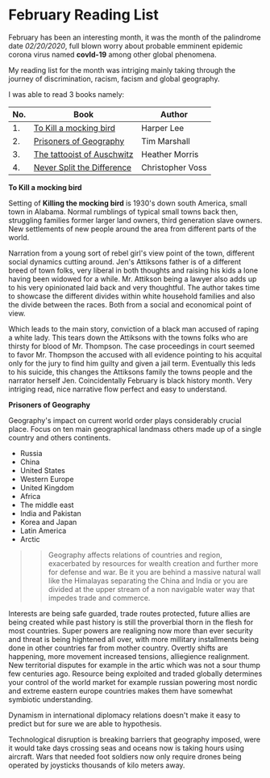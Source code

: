 # February Reading List

February has been an interesting month, it was the month of the palindrome date *02/20/2020*, full blown worry about probable emminent epidemic corona virus named **covId-19** among other global phenomena.

My reading list for the month was intriging mainly taking through the journey of discrimination, racism, facism and global geography.

I was able to read 3 books namely:

| No. | Book                       | Author
|----|----------------------------| --------
| 1.  | [To Kill a mocking bird](https://www.amazon.com/Kill-Mockingbird-Harperperennial-Modern-Classics-ebook/dp/B00K0OI42W/ref=sr_1_1?keywords=killing+the+mockingbird&qid=1583126795&s=digital-text&sr=1-1)  | Harper Lee
| 2.  | [Prisoners of Geography](https://www.amazon.com/Prisoners-Geography-Explain-Everything-Politics-ebook/dp/B00V3L8ZHK/ref=sr_1_1?keywords=Prisoners+of+Geography&qid=1583126768&s=digital-text&sr=1-1)     | Tim Marshall
| 3.  | [The tattooist of Auschwitz](https://www.amazon.com/Tattooist-Auschwitz-Novel-Heather-Morris-ebook/dp/B0756DZ4C1/ref=sr_1_1?keywords=The+tattooist+of+Auschwitz&qid=1583126736&s=digital-text&sr=1-1) | Heather Morris
| 4.  | [Never Split the Difference](https://www.amazon.com/Never-Split-Difference-Negotiating-Depended-ebook/dp/B014DUR7L2) | Christopher Voss

**To Kill a mocking bird**

Setting of **Killing the mocking bird** is 1930's down south America, small town in Alabama. Normal rumblings of typical small towns back then, struggling families former larger land owners, third generation slave owners. New settlements of new people around the area from different parts of the world.

Narration from a young sort of rebel girl's view point of the town, different social dynamics cutting around. Jen's Attiksons father is of a different breed of town folks, very liberal in both thoughts and raising his kids a lone having been widowed for a while. 
Mr. Attikson being a lawyer also adds up to his very opinionated laid back and very thoughtful.
The author takes time to showcase the different divides within white household families and also the divide between the races. Both from a social and economical point of view.

Which leads to the main story, conviction of a black man accused of raping a white lady. This tears down the Attiksons with the towns folks who are thirsty for blood of Mr. Thompson.
The case proceedings in court seemed to favor Mr. Thompson the accused with all evidence pointing to his acquital only for the jury to find him guilty and given a jail term.
Eventually this leds to his suicide, this changes the Attiksons family the towns people and the narrator herself Jen. 
Coincidentally February is black history month. Very intriging read, nice narrative flow perfect and easy to understand. 


**Prisoners of Geography**

Geography's impact on current world order plays considerably crucial place. Focus on ten main geographical landmass others made up of a single country and others continents.

- Russia
- China
- United States
- Western Europe
- United Kingdom
- Africa
- The middle east
- India and Pakistan
- Korea and Japan
- Latin America
- Arctic

>> Geography affects relations of countries and region, exacerbated by resources for wealth creation and further more for defense and war. Be it you are behind a massive natural wall like the Himalayas separating the China and India or you are divided at the upper stream of a non navigable water way that impedes trade and commerce.

Interests are being safe guarded, trade routes protected, future allies are being created while past history is still the proverbial thorn in the flesh for most countries.
Super powers are realigning now more than ever security and threat is being hightened all over, with more millitary installments being done in other countries far from mother country.
Overtly shifts are happening, more movement increased tensions, alliegience realignment. New territorial disputes for example in the artic which was not a sour thump few centuries ago.
Resource being exploited and traded globally determines your control of the world market for example russian powering most nordic and extreme eastern europe countries makes them have somewhat symbiotic understanding.

Dynamism in international diplomacy relations doesn't make it easy to predict but for sure we are able to hypothesis.

Technological disruption is breaking barriers that geography imposed, were it would take days crossing seas and oceans now is taking hours using aircraft. Wars that needed foot soldiers now only require drones being operated by joysticks thousands of kilo meters away.
